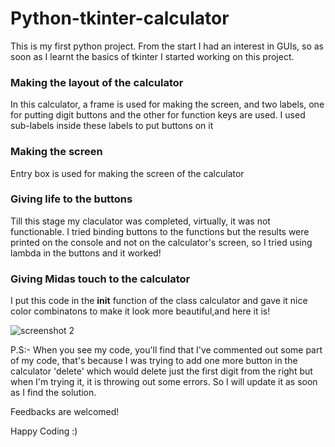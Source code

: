 # Python-tkinter-calculator

This is my first python project. From the start I had an interest in GUIs, so as soon as I learnt the basics of tkinter I started working on this project.

### Making the layout of the calculator

In this calculator, a frame is used for making the screen, and two labels, one for putting digit buttons and the other for function keys are used. I used sub-labels inside these labels to put buttons on it

### Making the screen

Entry box is used for making the screen of the calculator

### Giving life to the buttons

Till this stage my claculator was completed, virtually, it was not functionable. I tried binding buttons to the functions but the results were printed on the console and not on the calculator's screen, so I tried using lambda in the buttons and it worked!

### Giving Midas touch to the calculator

I put this code in the __init__ function of the class calculator and gave it nice color combinatons to make it look more beautiful,and here it is!

![screenshot 2](https://user-images.githubusercontent.com/40419750/41705277-29414842-7556-11e8-8220-4b063cdadf11.png)

P.S:- When you see my code, you'll find that I've commented out some part of my code, that's because I was trying to add one more button in the calculator 'delete' which would delete just the first digit from the right but when I'm trying it, it is throwing out some errors.
So I will update it as soon as I find the solution.

Feedbacks are welcomed!

Happy Coding :)
